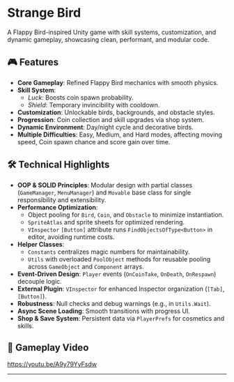 # Strange Bird
A Flappy Bird-inspired Unity game with skill systems, customization, and dynamic gameplay, showcasing clean, performant, and modular code.

## 🎮 Features
- **Core Gameplay**: Refined Flappy Bird mechanics with smooth physics.
- **Skill System**: 
  - *Luck*: Boosts coin spawn probability.
  - *Shield*: Temporary invincibility with cooldown.
- **Customization**: Unlockable birds, backgrounds, and obstacle styles.
- **Progression**: Coin collection and skill upgrades via shop system.
- **Dynamic Environment**: Day/night cycle and decorative birds.
- **Multiple Difficulties**: Easy, Medium, and Hard modes, affecting moving speed, Coin spawn chance and score gain over time.

## 🛠️ Technical Highlights
- **OOP & SOLID Principles**: Modular design with partial classes (`GameManager`, `MenuManager`) and `Movable` base class for single responsibility and extensibility.
- **Performance Optimization**:
  - Object pooling for `Bird`, `Coin`, and `Obstacle` to minimize instantiation.
  - `SpriteAtlas` and sprite sheets for optimized rendering.
  - `VInspector` `[Button]` attribute runs `FindObjectsOfType<Button>` in editor, avoiding runtime costs.
- **Helper Classes**:
  - `Constants` centralizes magic numbers for maintainability.
  - `Utils` with overloaded `PoolObject` methods for reusable pooling across `GameObject` and `Component` arrays.
- **Event-Driven Design**: `Player` events (`OnCoinTake`, `OnDeath`, `OnRespawn`) decouple logic.
- **External Plugin**: `VInspector` for enhanced Inspector organization (`[Tab]`, `[Button]`).
- **Robustness**: Null checks and debug warnings (e.g., in `Utils.Wait`).
- **Async Scene Loading**: Smooth transitions with progress UI.
- **Shop & Save System**: Persistent data via `PlayerPrefs` for cosmetics and skills.

## 🎥 Gameplay Video
https://youtu.be/A9y79YyFsdw

---